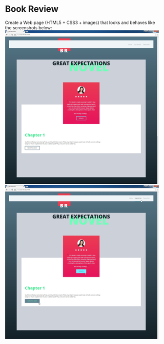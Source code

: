 <h1>Book Review</h1>
Create a Web page (HTML5 + CSS3 + images) that looks and behaves like the screenshots below: 
<img src="screenshots/book-review.jpg">
<img src="screenshots/book-review-hover.jpg">


